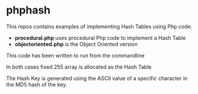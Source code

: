 # phphash

This repos contains examples of implementing Hash Tables using Php code.
* **procedural.php** uses procedural Php code to implement a Hash Table
* **objectoriented.php** is the Object Oriented version

This code has been written to run from the commandline

In both cases fixed 255 array is allocated as the Hash Table

The Hash Key is generated using the ASCII value of a specific character in the MD5 hash of the key.




